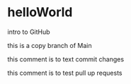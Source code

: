 # helloWorld
intro to GitHub

this is a copy branch of Main

this comment is to text commit changes  

this comment is to test pull up requests
